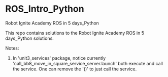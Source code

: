 # ROS_Intro_Python
Robot Ignite Academy ROS in 5 days_Python

This repo contains solutions to the Robot Ignite Academy ROS in 5 days_Python solutions.

Notes:
1. In 'unit3_services' package, notice currently 'call_bb8_move_in_square_service_server.launch' both execute and call the service. One can remove the   '(<include file="$(find unit3_services)/launch/start_bb8_move_in_square_service_server.launch"/>)'
to just call the service.
